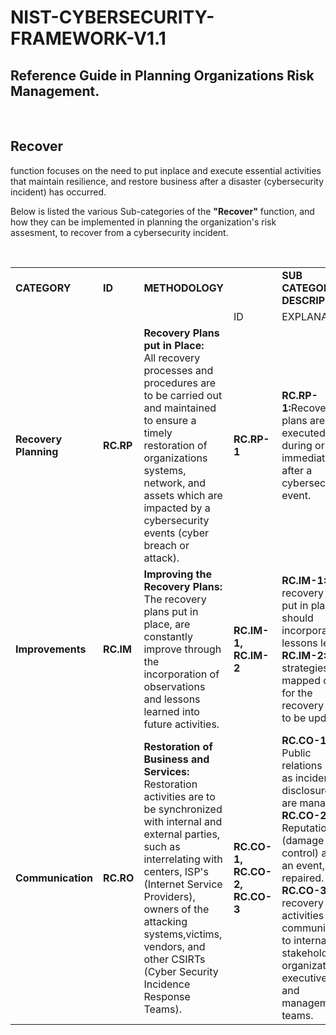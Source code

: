 # NIST-CYBERSECURITY-FRAMEWORK-V1.1
<h2>Reference Guide in Planning Organizations Risk Management.</h2>

<br>

<h2>Recover</h2> function focuses on the need to put inplace and execute essential activities that maintain resilience, and restore business after a disaster (cybersecurity incident) has occurred. 

Below is listed the various Sub-categories of the <strong>"Recover"</strong> function, and how they can be implemented in planning the organization's risk assesment, to recover from a cybersecurity incident.



<br>

<table>
<tr>
<td><strong>CATEGORY</strong></td><td><strong>ID</strong></td><td><strong>METHODOLOGY</strong></td><td></td><td><strong>SUB CATEGORY DESCRIPTION</strong></td>
</tr>
<tr>
<tr>
<td>  </td><td>  </td><td>  </td><td> ID</td><td>EXPLANATION</td>
</tr>




    
<td><strong>Recovery Planning</strong></td><td><strong>RC.RP</strong></td><td><strong>Recovery Plans put in Place:  </strong><br>   All recovery processes and procedures are to be carried out and maintained to ensure a timely restoration of organizations systems, network, and assets which are impacted by a cybersecurity events (cyber breach or attack). 
</td><td><strong>RC.RP-1 </strong></td><td><strong>RC.RP-1:</strong>Recovery plans are to be executed during or immediately after a cybersecurity event.       <br>
</td>
</tr>






<td><strong>Improvements</strong></td><td><strong>RC.IM</strong></td><td><strong>Improving the Recovery Plans:   </strong><br> The recovery plans put in place, are constantly improve through the incorporation of observations and lessons learned into future activities.
</td><td><strong>RC.IM-1, RC.IM-2</strong></td><td><strong>RC.IM-1:</strong> The recovery plan put in place should incorporate lessons learnt.      <br><strong>RC.IM-2:</strong>The strategies mapped out for the recovery are to be updated.                                  
   </td>
</tr>



 <td><strong>Communication</strong></td><td><strong>RC.RO</strong></td><td><strong>Restoration of Business and Services: </strong><br>  Restoration activities are to be synchronized with internal and external parties, such as interrelating with centers, ISP's (Internet Service Providers), owners of the attacking systems,victims, vendors, and other CSIRTs (Cyber Security Incidence Response Teams).
</td><td><strong>RC.CO-1, RC.CO-2, RC.CO-3 </strong></td><td><strong>RC.CO-1:</strong> Public relations (such as incident disclosure) are managed.         <br><strong> RC.CO-2:</strong> Reputation (damage control) after an event, is repaired. <br>  
    <strong> RC.CO-3:</strong> All recovery activities are communicated to internal stakeholders, organizations executives, and management teams. <br>
   </td>
    </tr>      

